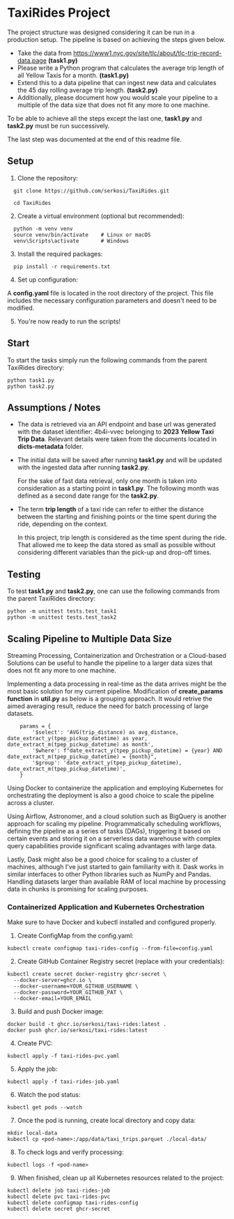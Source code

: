 # TaxiRides Project
The project structure was designed considering it can be run in a production setup. The pipeline is based on achieving the steps given below.
- Take the data from https://www1.nyc.gov/site/tlc/about/tlc-trip-record-data.page <strong>(task1.py)</strong>
- Please write a Python program that calculates the average trip length of all Yellow Taxis for a month. <strong>(task1.py)</strong>
- Extend this to a data pipeline that can ingest new data and calculates the 45 day rolling average trip length. <strong>(task2.py)</strong>
- Additionally, please document how you would scale your pipeline to a multiple of the data size that does not fit any more to one machine.

To be able to achieve all the steps except the last one, <strong>task1.py</strong> and <strong>task2.py</strong> must be run successively. 

The last step was documented at the end of this readme file.

## Setup
1. Clone the repository:
  ```
    git clone https://github.com/serkosi/TaxiRides.git 

    cd TaxiRides
  ```

2. Create a virtual environment (optional but recommended):
  ```
    python -m venv venv
    source venv/bin/activate    # Linux or macOS
    venv\Scripts\activate       # Windows
  ```
3. Install the required packages:
  ```
    pip install -r requirements.txt
  ```

4. Set up configuration:

A <strong>config.yaml</strong> file is located in the root directory of the project. This file includes the necessary configuration parameters and doesn't need to be modified.

5. You're now ready to run the scripts!

## Start
To start the tasks simply run the following commands from the parent TaxiRides directory:
  ```
python task1.py
python task2.py
  ```

## Assumptions / Notes
* The data is retrieved via an API endpoint and base url was generated with the dataset identifier: 4b4i-vvec belonging to <strong>2023 Yellow Taxi Trip Data</strong>. Relevant details were taken from the documents located in <strong>dicts-metadata</strong> folder.
* The initial data will be saved after running <strong>task1.py</strong> and will be updated with the ingested data after running <strong>task2.py</strong>.
    
    For the sake of fast data retrieval, only one month is taken into consideration as a starting point in <strong>task1.py</strong>. The following month was defined as a second date range for the <strong>task2.py</strong>.
* The term <strong>trip length</strong> of a taxi ride can refer to either the distance between the starting and finishing points or the time spent during the ride, depending on the context.

    In this project, trip length is considered as the time spent during the ride. That allowed me to keep the data stored as small as possible without considering different variables than the pick-up and drop-off times.

## Testing
To test <strong>task1.py</strong> and <strong>task2.py</strong>, one can use the following commands from the parent TaxiRides directory:
  ```
python -m unittest tests.test_task1
python -m unittest tests.test_task2
  ```

## Scaling Pipeline to Multiple Data Size
Streaming Processing, Containerization and Orchestration or a Cloud-based Solutions can be useful to handle the pipeline to a larger data sizes that does not fit any more to one machine.

Implementing a data processing in real-time as the data arrives might be the most basic solution for my current pipeline. Modification of <strong>create_params function</strong> in <strong>util.py</strong> as below is a grouping approach. It would retrive the aimed averaging result, reduce the need for batch processing of large datasets.
```
    params = {
        '$select': 'AVG(trip_distance) as avg_distance, date_extract_y(tpep_pickup_datetime) as year, date_extract_m(tpep_pickup_datetime) as month',
        '$where': f"date_extract_y(tpep_pickup_datetime) = {year} AND date_extract_m(tpep_pickup_datetime) = {month}",
        '$group': 'date_extract_y(tpep_pickup_datetime), date_extract_m(tpep_pickup_datetime)',
    }
```
Using Docker to containerize the application and employing Kubernetes for orchestrating the deployment is also a good choice to scale the pipeline across a cluster.

Using Airflow, Astronomer, and a cloud solution such as BigQuery is another approach for scaling my pipeline. Programmatically scheduling workflows, defining the pipeline as a series of tasks (DAGs), triggering it based on certain events and storing it on a serverless data warehouse with complex query capabilities provide significant scaling advantages with large data.

Lastly, Dask might also be a good choice for scaling to a cluster of machines, although I've just started to gain familiarity with it. Dask works in similar interfaces to other Python libraries such as NumPy and Pandas. Handling datasets larger than available RAM of local machine by processing data in chunks is promising for scaling purposes.

### Containerized Application and Kubernetes Orchestration
Make sure to have Docker and kubectl installed and configured properly.
1. Create ConfigMap from the config.yaml:
```
kubectl create configmap taxi-rides-config --from-file=config.yaml
```
2. Create GitHub Container Registry secret (replace with your credentials):
```
kubectl create secret docker-registry ghcr-secret \
  --docker-server=ghcr.io \
  --docker-username=YOUR_GITHUB_USERNAME \
  --docker-password=YOUR_GITHUB_PAT \
  --docker-email=YOUR_EMAIL
```
3. Build and push Docker image:
```
docker build -t ghcr.io/serkosi/taxi-rides:latest .
docker push ghcr.io/serkosi/taxi-rides:latest
```
4. Create PVC:
```
kubectl apply -f taxi-rides-pvc.yaml
```
5. Apply the job:
```
kubectl apply -f taxi-rides-job.yaml
```
6. Watch the pod status:
```
kubectl get pods --watch
```
7. Once the pod is running, create local directory and copy data:
```
mkdir local-data
kubectl cp <pod-name>:/app/data/taxi_trips.parquet ./local-data/
```
8. To check logs and verify processing:
```
kubectl logs -f <pod-name>
```
9. When finished, clean up all Kubernetes resources related to the project:
```
kubectl delete job taxi-rides-job
kubectl delete pvc taxi-rides-pvc
kubectl delete configmap taxi-rides-config
kubectl delete secret ghcr-secret
```
